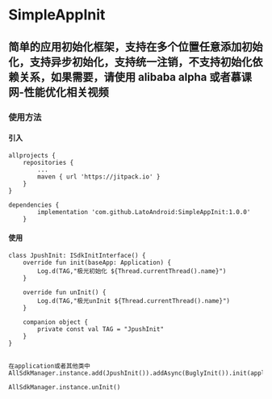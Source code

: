# SimpleAppInit
## 简单的应用初始化框架，支持在多个位置任意添加初始化，支持异步初始化，支持统一注销，不支持初始化依赖关系，如果需要，请使用 alibaba alpha  或者慕课网-性能优化相关视频
### 使用方法

#### 引入
```
allprojects {
	repositories {
		...
		maven { url 'https://jitpack.io' }
	}
}

dependencies {
    	implementation 'com.github.LatoAndroid:SimpleAppInit:1.0.0'
    }
```

#### 使用
```
class JpushInit: ISdkInitInterface() {
    override fun init(baseApp: Application) {
        Log.d(TAG,"极光初始化 ${Thread.currentThread().name}")
    }

    override fun unInit() {
        Log.d(TAG,"极光unInit ${Thread.currentThread().name}")
    }

    companion object {
        private const val TAG = "JpushInit"
    }
}


在application或者其他类中
AllSdkManager.instance.add(JpushInit()).addAsync(BuglyInit()).init(application)

AllSdkManager.instance.unInit()

```
